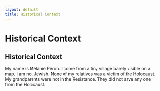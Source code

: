 ```yaml
---
layout: default
title: Historical Context
---
```


<div class= "banner banner-context"></div>


# Historical Context

## Historical Context

My name is Mélanie Péron. I come from a tiny village barely visible on a map. I am not Jewish. None of my relatives was a victim of the Holocaust. My grandparents were not in the Resistance. They did not save any one from the Holocaust.

